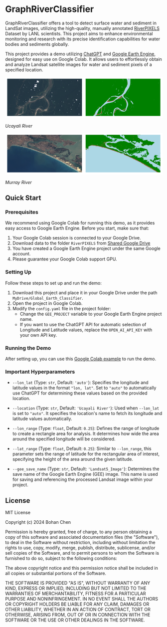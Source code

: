 # GraphRiverClassifier

GraphRiverClassifier offers a tool to detect surface water and sediment in LandSat images, utilizing the high-quality,
manually annotated [RiverPIXELS](https://data.ess-dive.lbl.gov/view/doi:10.15485/1865732) Dataset by LANL scientists.
This project aims to enhance environmental monitoring and research with its precise identification capabilities for
water bodies and sediments globally.

This project provides a demo utilizing [ChatGPT](https://platform.openai.com/docs/overview)
and [Google Earth Engine](https://earthengine.google.com/), designed for easy use on Google Colab. It allows
users to effortlessly obtain and analyze Landsat satellite images for water and sediment pixels of a specified location.

![Image Description 1](GEE_Landsat_Data_Download_Files/Landsat5_Ucayali_River_Example.png)

*Ucayali River*

![Image Description 2](GEE_Landsat_Data_Download_Files/Landsat5_Murray_River_Example.png)

*Murray River*

## Quick Start

### Prerequisites
We recommend using Google Colab for running this demo, as it provides easy access to Google Earth Engine. Before you start, make sure that:
1. Your Google Colab session is connected to your Google Drive.
2. Download data to the folder `RiverPIXELS` from [Shared Google Drive](https://drive.google.com/drive/folders/1yRSjhvQBxjYEHNXOVLc_MNjvZ66cGgHG?usp=sharing)
3. You have created a Google Earth Engine project under the same Google account.
4. Please guarantee your Google Colab support GPU.

### Setting Up
Follow these steps to set up and run the demo:
1. Download this project and place it in your Google Drive under the path `MyDrive/Global_Earth_Classifier`.
2. Open the project in Google Colab.
3. Modify the `config.yaml` file in the project folder:
   - Change the `GEE_PROJECT` variable to your Google Earth Engine project name.
   - If you want to use the ChatGPT API for automatic selection of Longitude and Latitude values, replace the `OPEN_AI_API_KEY` with your own API key.

### Running the Demo
After setting up, you can use this [Google Colab example](https://colab.research.google.com/drive/10IUg0kr1itfrViOk7ll92rkpO6jFb8V5?usp=sharing) to run the demo.

### Important Hyperparameters

- `--lon_lat` (Type: `str`, Default: `'auto'`): Specifies the longitude and latitude values in the format `"lon, lat"`. Set to `"auto"` to automatically use ChatGPT for determining these values based on the provided location.

- `--location` (Type: `str`, Default: `'Ucayali River'`): Used when `--lon_lat` is set to `"auto"`. It specifies the location's name to fetch its longitude and latitude values automatically.

- `--lon_range` (Type: `float`, Default: `0.25`): Defines the range of longitude to create a rectangle area for analysis. It determines how wide the area around the specified longitude will be considered.

- `--lat_range` (Type: `float`, Default: `0.25`): Similar to `--lon_range`, this parameter sets the range of latitude for the rectangular area of interest, specifying the height of the area around the given latitude.

- `--gee_save_name` (Type: `str`, Default: `'Landsat5_Image'`): Determines the save name of the Google Earth Engine (GEE) image. This name is used for saving and referencing the processed Landsat image within your project.

## License
MIT License

Copyright (c) 2024 Bohan Chen

Permission is hereby granted, free of charge, to any person obtaining a copy
of this software and associated documentation files (the "Software"), to deal
in the Software without restriction, including without limitation the rights
to use, copy, modify, merge, publish, distribute, sublicense, and/or sell
copies of the Software, and to permit persons to whom the Software is
furnished to do so, subject to the following conditions:

The above copyright notice and this permission notice shall be included in all
copies or substantial portions of the Software.

THE SOFTWARE IS PROVIDED "AS IS", WITHOUT WARRANTY OF ANY KIND, EXPRESS OR
IMPLIED, INCLUDING BUT NOT LIMITED TO THE WARRANTIES OF MERCHANTABILITY,
FITNESS FOR A PARTICULAR PURPOSE AND NONINFRINGEMENT. IN NO EVENT SHALL THE
AUTHORS OR COPYRIGHT HOLDERS BE LIABLE FOR ANY CLAIM, DAMAGES OR OTHER
LIABILITY, WHETHER IN AN ACTION OF CONTRACT, TORT OR OTHERWISE, ARISING FROM,
OUT OF OR IN CONNECTION WITH THE SOFTWARE OR THE USE OR OTHER DEALINGS IN THE
SOFTWARE.
